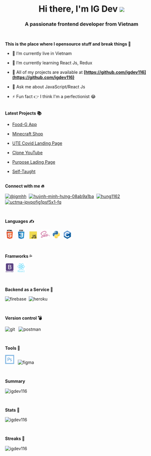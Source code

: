 <h1 align="center">Hi there, I'm IG Dev <a href="https://www.gautamkrishnar.com/"><img src="https://media.giphy.com/media/hvRJCLFzcasrR4ia7z/giphy.gif" width="25px"></a></h1>
<h3 align="center">A passionate frontend developer from Vietnam</h3>
<br />

**This is the place where I opensource stuff and break things 🦁**

- 🍔 I’m currently live in Vietnam

- 🍩 I’m currently learning React Js, Redux

- 🍞 All of my projects are available at **[https://github.com/igdev116](https://github.com/igdev116)**

- 💬 Ask me about JavaScript/React Js

- ⚡ Fun fact 👉 I think I'm a perfectionist 😂
  <br />
  <br />

**Latest Projects 📚**

- [Food-G App](https://food-g-app.web.app)

- [Minecraft Shop](https://igdev116.github.io/minecraft-shop)

- [UTE Covid Landing Page](https://igdev116.github.io/ute-covid-landing-page)

- [Clone YouTube](https://igdev116.github.io/clone-youtube)

- [Purpose Lading Page](https://ig-purpose.web.app)

- [Self-Taught](https://igdev116.github.io/kt-sass)
  <br />
  <br />

**Connect with me 🔥**

<a href="https://twitter.com/@igmhh" target="blank"><img align="center" src="https://raw.githubusercontent.com/rahuldkjain/github-profile-readme-generator/master/src/images/icons/Social/twitter.svg" alt="@igmhh" height="20" width="30" /></a>&nbsp;
<a href="https://linkedin.com/in/huỳnh-minh-hưng-08ab9a1ba" target="blank"><img align="center" src="https://raw.githubusercontent.com/rahuldkjain/github-profile-readme-generator/master/src/images/icons/Social/linked-in-alt.svg" alt="huỳnh-minh-hưng-08ab9a1ba" height="20" width="30" /></a>&nbsp;
<a href="https://fb.com/hung1162" target="blank"><img align="center" src="https://raw.githubusercontent.com/rahuldkjain/github-profile-readme-generator/master/src/images/icons/Social/facebook.svg" alt="hung1162" height="20" width="30" /></a>&nbsp;
<a href="https://www.youtube.com/channel/UCtMA-IpVPoFIg1Psf5x1-fQ" target="blank"><img align="center" src="https://raw.githubusercontent.com/rahuldkjain/github-profile-readme-generator/master/src/images/icons/Social/youtube.svg" alt="uctma-ipvpofig1psf5x1-fq" height="25" width="35" /></a>

</p>
<br />

**Languages ✍️**

<p align="left">
<img src="https://raw.githubusercontent.com/devicons/devicon/master/icons/html5/html5-original-wordmark.svg" alt="html5" width="30" height="30"/>&nbsp;
<img src="https://raw.githubusercontent.com/devicons/devicon/master/icons/css3/css3-original-wordmark.svg" alt="css3" width="30" height="30"/>&nbsp;&nbsp;
<img src="https://raw.githubusercontent.com/devicons/devicon/master/icons/javascript/javascript-original.svg" alt="javascript" width="25" height="25"/>&nbsp;&nbsp;
<img src="https://raw.githubusercontent.com/devicons/devicon/master/icons/sass/sass-original.svg" alt="sass" width="30" height="30"/>&nbsp;
<img src="https://raw.githubusercontent.com/devicons/devicon/master/icons/python/python-original.svg" alt="python" width="29" height="29"/>&nbsp;
<img src="https://raw.githubusercontent.com/devicons/devicon/master/icons/c/c-original.svg" alt="c" width="28" height="28"/>
</p>
<br />

**Framworks 💦**

<p align="left">
<img src="https://raw.githubusercontent.com/devicons/devicon/master/icons/bootstrap/bootstrap-plain-wordmark.svg" alt="bootstrap" width="30" height="30"/>&nbsp;
<img src="https://raw.githubusercontent.com/devicons/devicon/master/icons/react/react-original-wordmark.svg" alt="react" width="30" height="30"/>
</p>
<br />

**Backend as a Service 🐳**

<p align="left">
<img src="https://www.vectorlogo.zone/logos/firebase/firebase-icon.svg" alt="firebase" width="27" height="27"/>&nbsp;
<img src="https://www.vectorlogo.zone/logos/heroku/heroku-icon.svg" alt="heroku" width="27" height="27"/>
</p>
<br />

**Version control 💣**

<p align="left">
<img src="https://www.vectorlogo.zone/logos/git-scm/git-scm-icon.svg" alt="git" width="25" height="25"/>&nbsp;&nbsp;
<img src="https://www.vectorlogo.zone/logos/getpostman/getpostman-icon.svg" alt="postman" width="25" height="25"/>
</p>
<br />

**Tools 🌊**

<p align="left">
<img src="https://raw.githubusercontent.com/devicons/devicon/master/icons/photoshop/photoshop-line.svg" alt="photoshop" width="30" height="30"/>&nbsp;&nbsp;
<img src="https://www.vectorlogo.zone/logos/figma/figma-icon.svg" alt="figma" width="30" height="30"/>
</p>
<br />

**Summary**

<p><img align="center" src="https://github-readme-stats.vercel.app/api/top-langs?username=igdev116&show_icons=true&locale=en&layout=compact" alt="igdev116" /></p>
<br />

**Stats 🍹**

<p><img align="center" src="https://github-readme-stats.vercel.app/api?username=igdev116&show_icons=true&locale=en" alt="igdev116" /></p>
<br />

**Streaks 🍺**

<p><img align="center" src="https://github-readme-streak-stats.herokuapp.com/?user=igdev116&" alt="igdev116" /></p>
